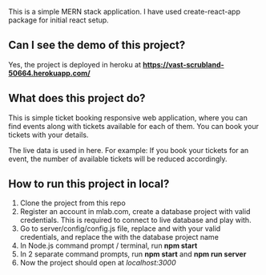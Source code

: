 This is a simple MERN stack application. I have used create-react-app package for initial react setup.

## Can I see the demo of this project?

Yes, the project is deployed in heroku at **https://vast-scrubland-50664.herokuapp.com/**

## What does this project do?

This is simple ticket booking responsive web application, where you can find events along with tickets available for each of them. You can book your tickets with your details.

The live data is used in here. For example: If you book your tickets for an event, the number of available tickets will be reduced accordingly.

## How to run this project in local?

1. Clone the project from this repo
2. Register an account in mlab.com, create a database project with valid credentials. This is required to connect to live database and play with.
3. Go to server/config/config.js file, replace <username> and <password> with your valid credentials, and replace the <database> with the database project name
4. In Node.js command prompt / terminal, run **npm start**
5. In 2 separate command prompts, run **npm start** and **npm run server**
6. Now the project should open at *localhost:3000*